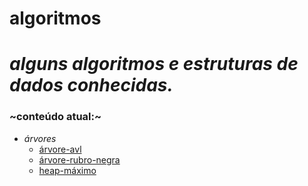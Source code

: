 # algoritmos
# _alguns algoritmos e estruturas de dados conhecidas._
### ~conteúdo atual:~
* _árvores_
  * [árvore-avl](https://github.com/romesdev/algoritmos/tree/master/%C3%81rvores/AVL)
  * [árvore-rubro-negra](https://github.com/romesdev/algoritmos/tree/master/%C3%81rvores/Rubro-Negra)
  * [heap-máximo](https://github.com/romesdev/algoritmos/tree/master/%C3%81rvores/Max-Heap)
